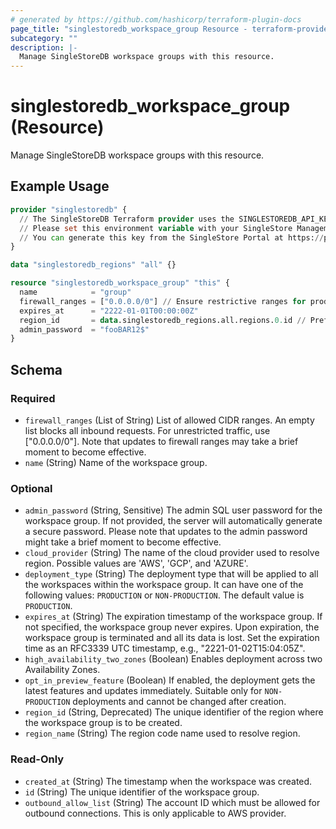 ```yaml
---
# generated by https://github.com/hashicorp/terraform-plugin-docs
page_title: "singlestoredb_workspace_group Resource - terraform-provider-singlestoredb"
subcategory: ""
description: |-
  Manage SingleStoreDB workspace groups with this resource.
---
```


# singlestoredb_workspace_group (Resource)

Manage SingleStoreDB workspace groups with this resource.

## Example Usage

```terraform
provider "singlestoredb" {
  // The SingleStoreDB Terraform provider uses the SINGLESTOREDB_API_KEY environment variable for authentication. 
  // Please set this environment variable with your SingleStore Management API key.
  // You can generate this key from the SingleStore Portal at https://portal.singlestore.com/organizations/org-id/api-keys.
}

data "singlestoredb_regions" "all" {}

resource "singlestoredb_workspace_group" "this" {
  name            = "group"
  firewall_ranges = ["0.0.0.0/0"] // Ensure restrictive ranges for production environments.
  expires_at      = "2222-01-01T00:00:00Z"
  region_id       = data.singlestoredb_regions.all.regions.0.id // Prefer specifying the explicit region ID in production environments as the list of regions may vary.
  admin_password  = "fooBAR12$"
}
```

<!-- schema generated by tfplugindocs -->
## Schema

### Required

- `firewall_ranges` (List of String) List of allowed CIDR ranges. An empty list blocks all inbound requests. For unrestricted traffic, use ["0.0.0.0/0"]. Note that updates to firewall ranges may take a brief moment to become effective.
- `name` (String) Name of the workspace group.

### Optional

- `admin_password` (String, Sensitive) The admin SQL user password for the workspace group. If not provided, the server will automatically generate a secure password. Please note that updates to the admin password might take a brief moment to become effective.
- `cloud_provider` (String) The name of the cloud provider used to resolve region. Possible values are 'AWS', 'GCP', and 'AZURE'.
- `deployment_type` (String) The deployment type that will be applied to all the workspaces within the workspace group. It can have one of the following values: `PRODUCTION` or `NON-PRODUCTION`. The default value is `PRODUCTION`.
- `expires_at` (String) The expiration timestamp of the workspace group. If not specified, the workspace group never expires. Upon expiration, the workspace group is terminated and all its data is lost. Set the expiration time as an RFC3339 UTC timestamp, e.g., "2221-01-02T15:04:05Z".
- `high_availability_two_zones` (Boolean) Enables deployment across two Availability Zones.
- `opt_in_preview_feature` (Boolean) If enabled, the deployment gets the latest features and updates immediately. Suitable only for `NON-PRODUCTION` deployments and cannot be changed after creation.
- `region_id` (String, Deprecated) The unique identifier of the region where the workspace group is to be created.
- `region_name` (String) The region code name used to resolve region.

### Read-Only

- `created_at` (String) The timestamp when the workspace was created.
- `id` (String) The unique identifier of the workspace group.
- `outbound_allow_list` (String) The account ID which must be allowed for outbound connections. This is only applicable to AWS provider.


